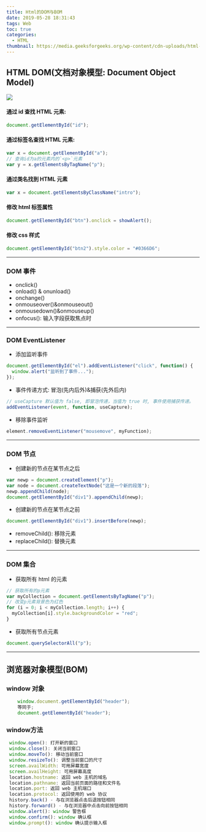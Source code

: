 ```yaml
---
title: Html的DOM与BOM
date: 2019-05-28 18:31:43
tags: Web
toc: true
categories:
  - HTML
thumbnail: https://media.geeksforgeeks.org/wp-content/cdn-uploads/html-1024x341.png
---
```

## HTML DOM(文档对象模型: Document Object Model)
  <img src="https://www.runoob.com/images/pic_htmltree.gif">
  
#### 通过 id 查找 HTML 元素:
  ```js
  document.getElementById("id");
  ```
#### 通过标签名查找 HTML 元素:
  ```js
  var x = document.getElementById("a");
  // 查询id为a的元素内的`<p>`元素
  var y = x.getElementsByTagName("p");
  ```
<!-- more -->
#### 通过类名找到 HTML 元素
  ```js
  var x = document.getElementsByClassName("intro");
  ```
#### 修改 html 标签属性
  ```js
  document.getElementById("btn").onclick = showAlert();
  ```
#### 修改 css 样式
  ```js
  document.getElementById("btn2").style.color = "#0366D6";
  ```
----
### DOM 事件
  + onclick()
  + onload() & onunload()
  + onchange()
  + onmouseover()&onmouseout()
  + onmousedown()&onmouseup()
  + onfocus(): 输入字段获取焦点时
----
### DOM EventListener
  + 添加监听事件
  ```js
  document.getElementById("el").addEventListener("click", function() {
    window.alert("监听到了事件...");
  });
  ```
  + 事件传递方式: 冒泡(先内后外)&捕获(先外后内)
  ```js
  // useCapture 默认值为 false, 即冒泡传递，当值为 true 时, 事件使用捕获传递。
  addEventListener(event, function, useCapture);
  ```
  + 移除事件监听
  ```js
  element.removeEventListener("mousemove", myFunction);
  ```
----
### DOM 节点
  + 创建新的节点在某节点之后
  ```js
  var newp = document.createElement("p");
  var node = document.createTextNode("这是一个新的段落");
  newp.appendChild(node);
  document.getElementById("div1").appendChild(newp);
  ```
  + 创建新的节点在某节点之前
  ```js
  document.getElementById("div1").insertBefore(newp);
  ```
  + removeChild(): 移除元素
  + replaceChild(): 替换元素
----
### DOM 集合
  + 获取所有 html 的元素
  ```js
  // 获取所有的p元素
  var myCollection = document.getElementsByTagName("p");
  // 改变p元素背景色为红色
  for (i = 0; i < myCollection.length; i++) {
    myCollection[i].style.backgroundColor = "red";
  }
  ```
  + 获取所有节点元素
  ```js
  document.querySelectorAll("p");
  ```
----
## 浏览器对象模型(BOM)

### window 对象
```js
    window.document.getElementById("header");
    等同于;
    document.getElementById("header");
```
### window方法

``` js
 window.open(): 打开新的窗口
 window.close(): 关闭当前窗口
 window.moveTo(): 移动当前窗口
 window.resizeTo(): 调整当前窗口的尺寸
 screen.availWidth: 可用屏幕宽度
 screen.availHeight: 可用屏幕高度
 location.hostname: 返回 web 主机的域名
 location.pathname: 返回当前页面的路径和文件名
 location.port: 返回 web 主机端口
 location.protocol: 返回使用的 web 协议
 history.back() - 与在浏览器点击后退按钮相同
 history.forward() - 与在浏览器中点击向前按钮相同
 window.alert(): window 警告框
 window.confirm(): window 确认框
 window.prompt(): window 确认提示输入框
```